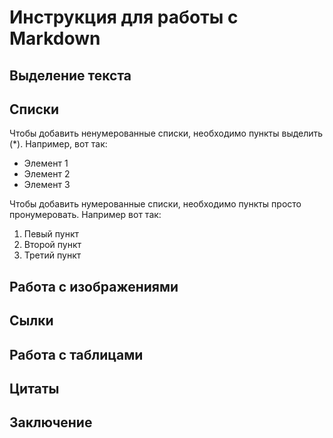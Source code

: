 # Инструкция для работы с Markdown

## Выделение текста

## Списки

Чтобы добавить ненумерованные списки, необходимо пункты выделить (*). Например, вот так:
* Элемент 1
* Элемент 2
* Элемент 3

Чтобы добавить нумерованные списки, необходимо пункты просто пронумеровать. Например вот так:
1. Певый пункт
2. Второй пункт
3. Третий пункт

## Работа с изображениями

## Сылки

## Работа с таблицами

## Цитаты

## Заключение